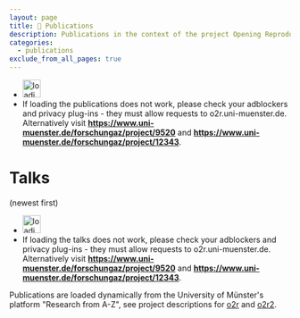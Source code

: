 ```yaml
---
layout: page
title: 📄 Publications
description: Publications in the context of the project Opening Reproducible Research (o2r)
categories:
  - publications
exclude_from_all_pages: true
---
```


<script type="text/javascript" src="{{ '/public/js/jquery.js' | absolute_url }}"></script><!-- //cdnjs.cloudflare.com/ajax/libs/jquery/3.1.0/jquery.js -->
<script type="text/javascript" src="{{ '/public/js/xml2json.min.js' | absolute_url }}"></script><!-- //cdnjs.cloudflare.com/ajax/libs/x2js/1.2.0/xml2json.min.js -->
<script type="text/javascript" src="{{ '/public/js/mustache.js' | absolute_url }}"></script><!-- //cdnjs.cloudflare.com/ajax/libs/mustache.js/2.2.1/mustache.js -->

<script type="text/javascript" src="{{ '/public/js/jquery.webui-popover.min.js' | absolute_url }}"></script><!-- //cdn.jsdelivr.net/jquery.webui-popover/2.1.15/jquery.webui-popover.min.js -->
<link rel="stylesheet" href="{{ '/public/css/jquery.webui-popover.min.css' | absolute_url }}"><!-- //cdn.jsdelivr.net/jquery.webui-popover/2.1.15/jquery.webui-popover.min.css -->

<script id="templatePublication" type="x-tmpl-mustache">
{% raw %}
<li>
    {{#hasBadge}}<img src="{{badge_url}}" alt="publication badge" class="publicationBadge"/>{{/hasBadge}}<strong><a href="{{crisURL}}" title="CRIS entry of publication">{{title}}</a></strong>{{subtitle}}
    <i>{{ authors }}</i>
    <br />
    <i class="editor">{{publicationType}} {{journalName}} {{editor}}</i><i class="editor"> {{seriesTitle}} {{venue}} {{publicationYear}}</i>
    {{#hasISBN}}ISBN:&nbsp;{{isbn}};{{/hasISBN}}
    {{#hasDoi}}<strong>doi:&nbsp;<a href="{{#hasNoDoiUrl}}https://doi.org/{{/hasNoDoiUrl}}{{doi}}">{{doi}}</a></strong>;{{/hasDoi}}
    {{#hasURL}}<br><a href="{{url}}">{{url}}</a>{{/hasURL}}
</li>
{% endraw %}
</script>

<script id="templateTalk" type="x-tmpl-mustache">
{% raw %}
<li>
    <a href="#" class="show-pop" title="Abstract" data-placement="bottom" data-content="{{abstract}}"><strong>{{title}}</strong></a> by <i>{{speakers}}</i>
    <br />
    Presented at <a href="{{eventUrl}}" title="event URL">{{event}}</a> ({{organiser}}) on {{date}}, {{venue}}.
    <br />
    {{#hasDoi}}<strong>doi:&nbsp;<a href="https://doi.org/{{doi}}">{{doi}}</a></strong>;{{/hasDoi}}
    {{#hasSlidesURL}}<a href="{{slidesUrl}}">Download slides</a>{{/hasSlidesURL}}
</li>
{% endraw %}
</script>

<script type="text/javascript">
var x2js = new X2JS();

parsePublications = function(data) {
    var publicationsData = x2js.xml_str2json(data).infoObjects;

    var publications = [];

    $(publicationsData.infoObject).each(function(index, value) {
        if(value._type === "Publication" && value._statusVisible === "true") {
            var crisId = value._id;
            var attributes = value.attribute;

            var title, reviewed, venue, subtitle, journalName, pubYear, authors, pubType, seriesTitle, editor, isbn, doi, url, comments, badge_url;

            $(attributes).each(function(index, value) {
                switch(value._name) {
                    case "Title":
                        title = value.data;
                        break;
                    case "Peer reviewed":
                        if(value.data === "1570") {
                            reviewed = true;
                        }
                        if(value.data === "1571") {
                            reviewed = false;
                        }
                        break;
                    case "Venue":
                        venue = value.data;
                        break;
                    case "Subtitle":
                        subtitle = value.data;
                        break;
                    case "Journal name":
                        journalName = value.data;
                        break;
                    case "Publication year":
                        pubYear = value.data;
                        break;
                    case "Authors":
                        authors = value.data;
                        break;
                    case "Publication type":
                        switch(value.data){
                            case "212":
                                pubType = "Book";
                                break;
                            case "569":
                                pubType = "Book(editor)";
                                break;
                            case "394":
                                pubType = "Book chapter";
                                break;
                            case "570":
                                pubType = "Article(conference)";
                                break;
                            case "1567":
                                pubType = "Abstract(poster)";
                                break;
                            case "210":
                                pubType = "Article(journal)";
                                break;
                            case "1566":
                                pubType = "Article";
                                break;
                            case "1568":
                                pubType = "Encyclopedia entry";
                                break;
                            case "568":
                                pubType = "Recension";
                                break;
                            case "1569":
                                pubType = "Thesis";
                                break;
                            case "211":
                                pubType = "Report";
                                break;
                            case "572":
                                pubType = "Other";
                                break;
                            case "1644":
                                pubType = "Media";
                                break;
                        }
                        break;
                    case "Title of series":
                        seriesTitle = value.data;
                        break;
                    case "Editor":
                        editor = value.data;
                        break;
                    case "ISBN":
                        isbn = value.data;
                        break;
                    case "DOI":
                        doi = value.data;
                        break;
                    case "URL":
                        url = value.data;
                        break;
                    case "Comments":
                        comments = value.data;
                        break;
                }
            });

            if((pubType === "Other" || pubType.includes("Article"))
                && (url.includes("arxiv")
                    || journalName.toLowerCase().includes("preprint")
                    || seriesTitle.toLowerCase().includes("preprint"))) {
                badge_url = "https://img.shields.io/badge/article-preprint-ff69b4.svg";
            }

            if(pubType.includes("Article") && reviewed) {
                badge_url = "https://img.shields.io/badge/article-peer--reviewed-brightgreen.svg";
            }

            var view = {
                crisId: crisId,
                badge_url: badge_url,
                hasBadge: function() {
                    return badge_url != undefined;
                },
                crisURL: "https://www.uni-muenster.de/forschungaz/publication/" + crisId + "?lang=en",
                title: title,
                authors: authors,
                subtitle: function() {
                    if(subtitle.length != 0) return ":&nbsp;" + subtitle + ".";
                },
                publicationType: function() {
                    if(pubType.length != 0) return pubType + ".";
                },
                publicationYear: function() {
                    if(pubYear.length != 0) return pubYear + ".";
                },
                venue: venue,
                journalName: function() {
                    if(journalName.length != 0) return journalName + ".";
                },
                editor: function(){
                    if(editor.length != 0 ) return editor + ".";
                },
                seriesTitle: function(){
                    if(seriesTitle.length != 0) return seriesTitle + ".";
                },
                hasISBN: function() {
                    return isbn.length != 0;
                },
                isbn: isbn,
                hasDoi: function() {
                    return doi.length != 0;
                },
                hasNoDoiUrl: function() {
                    return !doi.includes('doi.org');
                },
                doi: doi,
                hasURL: function() {
                    return url != 0;
                },
                url: url
            };

            publications.push(view);
        } // else not a publication
    });

    return(publications);
}

parseTalks = function(data) {
    var talksData = x2js.xml_str2json(data).infoObjects.infoObject;

    var talks = [];

    $(talksData).each(function(index, value) {
        if(value._type === "Talk" && value._statusVisible === "true") {
            var crisId = value._id;
            var attributes = value.attribute;

            var title, date, event, venue, organiser, abstract, keywords, doi, slidesUrl, speakers, eventUrl, year;

            $(attributes).each(function(index, value) {
                switch(value._name) {
                    case "Title":
                        if(!title && value.data) {
                            title = value.data;
                        }
                        break;
                    case "Date of talk":
                        date = value.data;
                        break;
                    case "Name of event":
                        event = value.data;
                        break;
                    case "Venue of event":
                        venue = value.data;
                        break;
                    case "Organiser of event":
                        organiser = value.data;
                        break;
                    case "Abstract":
                        if(!abstract && value.data) {
                            abstract = value.data;
                        }
                        break;
                    case "Keywords":
                        keywords = value.data;
                        break;
                    case "DOI":
                        doi = value.data;
                        break;
                    case "URL of slides":
                        slidesUrl = value.data;
                        break;
                    case "Speakers":
                        speakers = value.data;
                        break;
                    case "URL of event":
                        eventUrl = value.data;
                        break;
                    case "Year of talk":
                        year = value.data;
                        break;
                }
            });

            var view = {
                title: title,
                date: date,
                event: event,
                venue: venue,
                organiser: organiser,
                abstract: abstract,
                keywords: keywords,
                doi: doi,
                hasDoi: function() {
                    return doi.length != 0;
                },
                slidesUrl: slidesUrl,
                hasSlidesURL: function() {
                    return slidesUrl.length != 0;
                },
                speakers: speakers,
                eventUrl: eventUrl,
                year: year
            };

            talks.push(view);
        } // else not a talk
    });

    return(talks);
}

$(document).ready(function(){

    var publications = [];
    var talks = [];

    // https://stackoverflow.com/questions/9229645/remove-duplicate-values-from-js-array
    function uniqByKeepFirst(a, key) {
        let seen = new Set();
        return a.filter(item => {
            let k = key(item);
            return seen.has(k) ? false : seen.add(k);
        });
    }

    $.when(
        $.ajax({
            type: "get",
            url: "https://o2r.uni-muenster.de/wwuproxy/forschungaz-rest/ws/public/infoobject/getrelated/Project/9520/PROJ_has_PUBL",
            dataType: "text",
            success: function(data) {
                o2rPubs = parsePublications(data);
                publications = publications.concat(o2rPubs);
            },
            error: function(xhr, status) {
                $("#publications").html("<p>Error fetching publications: " + status + "</p><p><strong>Please visit <a href=\"https://www.uni-muenster.de/forschungaz/project/9520\">https://www.uni-muenster.de/forschungaz/project/9520</a></strong></p>");
            }
        }),
        $.ajax({
            type: "get",
            url: "https://o2r.uni-muenster.de/wwuproxy/forschungaz-rest/ws/public/infoobject/getrelated/Project/12343/PROJ_has_PUBL",
            dataType: "text",
            success: function(data) {
                o2r2Pubs = parsePublications(data);
                publications = publications.concat(o2r2Pubs);
            },
            error: function(xhr, status) {
                $("#publications").html("<p>Error fetching publications: " + status + "</p><p><strong>Please visit <a href=\"https://www.uni-muenster.de/forschungaz/project/12343\">https://www.uni-muenster.de/forschungaz/project/12343</a></strong></p>");
            }
        }),
        $.ajax({
            type: "get",
            url: "https://o2r.uni-muenster.de/wwuproxy/forschungaz-rest/ws/public/infoobject/getrelated/Project/9520/PROJ_has_TALK",
            dataType: "text",
            success: function(data) {
                o2rTalks = parseTalks(data);
                talks = talks.concat(o2rTalks);
            },
            error: function(xhr, status) {
                $("#publications").html("<p>Error fetching publications: " + status + "</p><p><strong>Please visit <a href=\"https://www.uni-muenster.de/forschungaz/project/9520\">https://www.uni-muenster.de/forschungaz/project/9520</a></strong></p>");
            }
        }),
        $.ajax({
            type: "get",
            url: "https://o2r.uni-muenster.de/wwuproxy/forschungaz-rest/ws/public/infoobject/getrelated/Project/12343/PROJ_has_TALK",
            dataType: "text",
            success: function(data) {
                o2r2Talks = parseTalks(data);
                talks = talks.concat(o2r2Talks);
            },
            error: function(xhr, status) {
                $("#publications").html("<p>Error fetching publications: " + status + "</p><p><strong>Please visit <a href=\"https://www.uni-muenster.de/forschungaz/project/12343\">https://www.uni-muenster.de/forschungaz/project/12343</a></strong></p>");
            }
        })
    ).then( function(){
        publications.sort(function(a,b){
            return b.crisId - a.crisId;
        });
        talks.sort(function(a,b){
            // Turn your strings into dates, and then subtract them
            // to get a value that is either negative, positive, or zero.
            return new Date(b.date) - new Date(a.date);
        });

        // if the article and preprint have precisely the same title, the article
        // should be newer and earlier in the list after sorting
        publications = uniqByKeepFirst(publications, pub => pub.title);
        talks = uniqByKeepFirst(talks, talk => talk.title);

        var pubList = $("#publicationlist");
        var talkList = $("#talklist");
        // clear the list to remove the loader
        pubList.empty();
        talkList.empty();

        var templatePubs = $('#templatePublication').html();
        Mustache.parse(templatePubs);
        var templateTalks = $('#templateTalk').html();
        Mustache.parse(templateTalks);

        publications.forEach(function(element, index, array) {
            var output = Mustache.render(templatePubs, element);
            pubList.append(output);
        });
        talks.forEach(function(element, index, array) {
            var output = Mustache.render(templateTalks, element);
            talkList.append(output);
        });

        // activate popovers on the links with popover content
        $('a.show-pop').filter(function() {
            return $(this).attr('data-content');
        }).webuiPopover({width: 600});
    });
});
</script>

<div id="publications">
    <ul id="publicationlist">
        <li><img alt="loading image" class="center" src="/public/images/loading.gif" width="32" /></li>
        <li>If loading the publications does not work, please check your adblockers and privacy plug-ins - they must allow requests to o2r.uni-muenster.de. Alternatively visit <strong><a href="https://www.uni-muenster.de/forschungaz/project/9520">https://www.uni-muenster.de/forschungaz/project/9520</a></strong> and <strong><a href="https://www.uni-muenster.de/forschungaz/project/12343">https://www.uni-muenster.de/forschungaz/project/12343</a></strong>.</li>
    </ul>
</div>

<h1>Talks</h1>
<p>(newest first)</p>

<div id="talks">
    <ul id="talklist">
        <li><img alt="loading image" class="center" src="/public/images/loading.gif" width="32" /></li>
        <li>If loading the talks does not work, please check your adblockers and privacy plug-ins - they must allow requests to o2r.uni-muenster.de. Alternatively visit <strong><a href="https://www.uni-muenster.de/forschungaz/project/9520">https://www.uni-muenster.de/forschungaz/project/9520</a></strong> and <strong><a href="https://www.uni-muenster.de/forschungaz/project/12343">https://www.uni-muenster.de/forschungaz/project/12343</a></strong>.</li>
    </ul>
</div>

<div class="attribution">
    <p>Publications are loaded dynamically from the University of Münster's platform "Research from A-Z", see project descriptions for <a href="https://www.uni-muenster.de/forschungaz/project/9520?lang=en">o2r</a> and <a href="https://www.uni-muenster.de/forschungaz/project/12343">o2r2</a>.</p>
</div>
